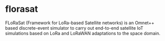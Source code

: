 # florasat

FLoRaSat (Framework for LoRa-based Satellite networks) is an Omnet++ based discrete-event simulator to carry out end-to-end satellite IoT simulations based on LoRa and LoRaWAN adaptations to the space domain.